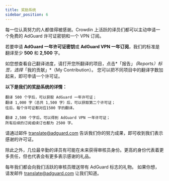 ```yaml
---
title: 奖励系统
sidebar_position: 6
---
```


每一位认真努力的人都值得被感谢。Crowdin 上活跃的译员们都可以主动申请一个免费的 AdGuard 许可证密钥和一个 VPN 订阅。

若要申请 **AdGuard 一年许可证密钥**或 **AdGuard VPN 一年订阅**，我们的标准是翻译至少 **500** 和 **2,500** 字。

如您想查看自己翻译进度，请打开您所翻译的项目，点击*「报告」*（Reports）标签，选择*「我的贡献」*（My Contribution）。 您可以把不同项目中的翻译字数加起来，即可申请一个许可证。

**以下是我们的奖励系统的详情：**

```
翻译 500 个字后，可以获取 AdGuard 一年许可证；
翻译 1,000 字（总共 1,500 字）后，可以获取第二个许可证；
往后，每个许可证都对应1500 字的翻译。

翻译 2,500 个字后，可以得到 AdGuard VPN 一年许可证；
所有后续的订阅或续订也都为 2500 字。

```
请通过邮件 [translate@adguard.com](mailto:translate@adguard.com) 告诉我们你的努力成果，即可收到我们表示感谢的许可证。

除此之外，几位最辛勤的译员有可能在未来获得审核员身份。更高的身份代表着更多责任，但也代表会有更多表示感谢的礼品。

每年我们都会向我们活跃的审核员赠送带有 AdGuard 标志的礼物。 如果你想，请发邮件 [translate@adguard.com](mailto:translate@adguard.com) 让我们知道。